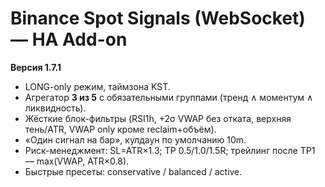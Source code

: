 # Binance Spot Signals (WebSocket) — HA Add-on

**Версия 1.7.1**

- LONG-only режим, таймзона KST.
- Агрегатор **3 из 5** с обязательными группами (тренд ∧ моментум ∧ ликвидность).
- Жёсткие блок-фильтры (RSI1h, +2σ VWAP без отката, верхняя тень/ATR, VWAP only кроме reclaim+объём).
- «Один сигнал на бар», кулдаун по умолчанию 10m.
- Риск-менеджмент: SL=ATR×1.3; TP 0.5/1.0/1.5R; трейлинг после TP1 — max(VWAP, ATR×0.8).
- Быстрые пресеты: conservative / balanced / active.
